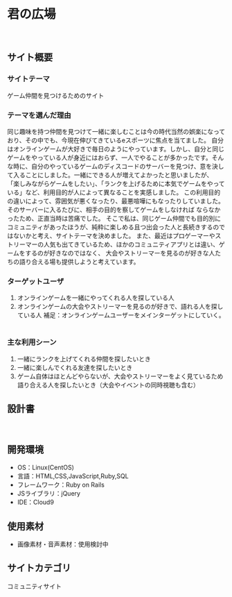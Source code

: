 # 君の広場
​
## サイト概要
### サイトテーマ
ゲーム仲間を見つけるためのサイト
​
### テーマを選んだ理由
同じ趣味を持つ仲間を見つけて一緒に楽しむことは今の時代当然の娯楽になっており、その中でも、今現在伸びてきているeスポーツに焦点を当てました。
自分はオンラインゲームが大好きで毎日のようにやっています。しかし、自分と同じゲームをやっている人が身近にはおらず、一人でやることが多かったです。そんな時に、自分のやっているゲームのディスコードのサーバーを見つけ、意を決して入ることにしました。一緒にできる人が増えてよかったと思いましたが、
「楽しみながらゲームをしたい」、「ランクを上げるために本気でゲームをやっている」など、利用目的が人によって異なることを実感しました。
この利用目的の違いによって、雰囲気が悪くなったり、最悪喧嘩にもなったりしていました。そのサーバーに入るたびに、相手の目的を察してゲームをしなければ
ならなかったため、正直当時は苦痛でした。
そこで私は、同じゲーム仲間でも目的別にコミュニティがあったほうが、純粋に楽しめる且つ出会った人と長続きするのではないかと考え、サイトテーマを決めました。
また、最近はプロゲーマーやストリーマーの人気も出てきているため、ほかのコミュニティアプリとは違い、ゲームをするのが好きなのではなく、
大会やストリーマーを見るのが好きな人たちの語り合える場も提供しようと考えています。
​
### ターゲットユーザ
1. オンラインゲームを一緒にやってくれる人を探している人
2. オンラインゲームの大会やストリーマーを見るのが好きで、語れる人を探している人
補足：オンラインゲームユーザーをメインターゲットにしていく。
​
### 主な利用シーン
1. 一緒にランクを上げてくれる仲間を探したいとき　
2.  一緒に楽しんでくれる友達を探したいとき
3. ゲーム自体はほとんどやらないが、大会やストリーマーをよく見ているため語り合える人を探したいとき（大会やイベントの同時視聴も含む）
​
## 設計書
<!--テーマを設定・提出する時点では不要です-->
​
## 開発環境
- OS：Linux(CentOS)
- 言語：HTML,CSS,JavaScript,Ruby,SQL
- フレームワーク：Ruby on Rails
- JSライブラリ：jQuery
- IDE：Cloud9
​
## 使用素材
- 画像素材・音声素材：使用検討中

## サイトカテゴリ
コミュニティサイト
